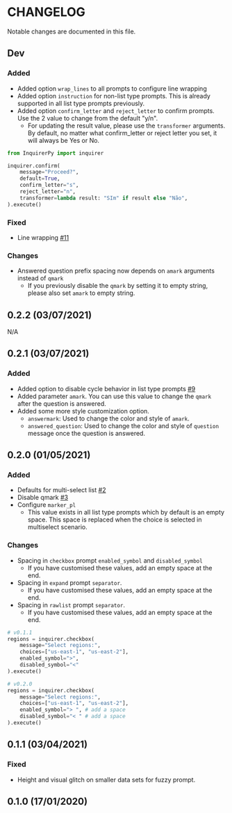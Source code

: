 # CHANGELOG

Notable changes are documented in this file.

## Dev

### Added

- Added option `wrap_lines` to all prompts to configure line wrapping
- Added option `instruction` for non-list type prompts. This is already supported in all list type prompts previously.
- Added option `confirm_letter` and `reject_letter` to confirm prompts. Use the 2 value to change from the default "y/n".
  - For updating the result value, please use the `transformer` arguments. By default, no matter what confirm_letter or
    reject letter you set, it will always be Yes or No.

```python
from InquirerPy import inquirer

inquirer.confirm(
    message="Proceed?",
    default=True,
    confirm_letter="s",
    reject_letter="n",
    transformer=lambda result: "SIm" if result else "Não",
).execute()
```

### Fixed

- Line wrapping [#11](https://github.com/kazhala/InquirerPy/issues/11)

### Changes

- Answered question prefix spacing now depends on `amark` arguments instead of `qmark`
  - If you previously disable the `qmark` by setting it to empty string, please also set `amark` to empty string.

## 0.2.2 (03/07/2021)

N/A

## 0.2.1 (03/07/2021)

### Added

- Added option to disable cycle behavior in list type prompts [#9](https://github.com/kazhala/InquirerPy/issues/9)
- Added parameter `amark`. You can use this value to change the `qmark` after the question is answered.
- Added some more style customization option.
  - `answermark`: Used to change the color and style of `amark`.
  - `answered_question`: Used to change the color and style of `question` message once the question is answered.

## 0.2.0 (01/05/2021)

### Added

- Defaults for multi-select list [#2](https://github.com/kazhala/InquirerPy/issues/2)
- Disable qmark [#3](https://github.com/kazhala/InquirerPy/issues/3)
- Configure `marker_pl`
  - This value exists in all list type prompts which by default is an empty space.
    This space is replaced when the choice is selected in multiselect scenario.

### Changes

- Spacing in `checkbox` prompt `enabled_symbol` and `disabled_symbol`
  - If you have customised these values, add an empty space at the end.
- Spacing in `expand` prompt `separator`.
  - If you have customised these values, add an empty space at the end.
- Spacing in `rawlist` prompt `separator`.
  - If you have customised these values, add an empty space at the end.

```python
# v0.1.1
regions = inquirer.checkbox(
    message="Select regions:",
    choices=["us-east-1", "us-east-2"],
    enabled_symbol=">",
    disabled_symbol="<"
).execute()

# v0.2.0
regions = inquirer.checkbox(
    message="Select regions:",
    choices=["us-east-1", "us-east-2"],
    enabled_symbol="> ", # add a space
    disabled_symbol="< " # add a space
).execute()
```

## 0.1.1 (03/04/2021)

### Fixed

- Height and visual glitch on smaller data sets for fuzzy prompt.

## 0.1.0 (17/01/2020)
